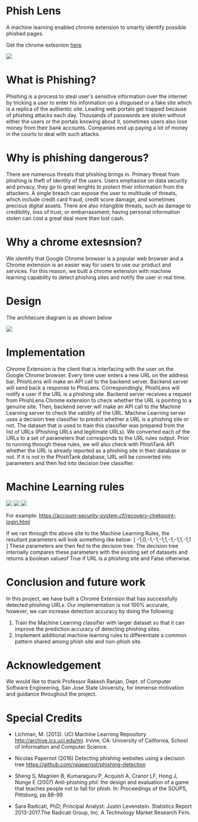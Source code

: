 
<h1> Phish Lens </h1>  
A machine learning enabled chrome extension to smartly identify possible phished pages.

Get the chrome extesnion <a href ="https://chrome.google.com/webstore/detail/phish-lens/omcddbobcimeodadbojljnnodfmmkhme">here</a>. 

<a href ="https://chrome.google.com/webstore/detail/phish-lens/omcddbobcimeodadbojljnnodfmmkhme"> <img src="https://lh4.googleusercontent.com/6dccMMMP6I0nyS3G4i3nkOidQHaOVTV16yD0mcKy-xZ--bD-uFmp6UXZswXzBg7ZEHPzKBrVnF383n5qpQzA=w1275-h703"> </a>

<h1> What is Phishing? </h1>

Phishing is a process to steal user's sensitive information over the internet by tricking a user to enter his information on a disguised or a fake site which is a replica of the authentic site. Leading web portals get trapped because of phishing attacks each day. Thousands of passwords are stolen without either the users or the portals knowing about it, sometimes users also lose money from their bank accounts. Companies end up paying a lot of money in the courts to deal with such attacks.

<h1> Why is phishing dangerous?</h1>
There are numerous threats that phishing brings in. Primary threat from phishing is theft of identity of the users. 
Users emphasise on data security and privacy, they go to great lenghts to protect thier information from the attackers. A single breach can expose the user to multitude of threats, which include credit card fraud, credit score damage, and sometimes precious digital assets. There are also intangible threats, such as damage to credibility, loss of trust,
or embarrassment; having personal information stolen can cost a great deal more than lost cash.

<h1> Why a chrome extesnsion? </h1> 
We identify that Google Chrome browser is a popular web browser and a Chrome extension is an easier way for users to use our product and services. For this reason, we built a chrome extension with machine learning capability to detect phishing sites and notify the user in real time.

<h1> Design </h1> 

The architecure diagram is as shown below 

<img src="https://lh6.googleusercontent.com/7dh_DDffuNHG3KwBNtI5ZAMhCK0_m6jD_No95wFBnL4WAZ2-hqNAykvsvo7RuhPdtA0fU4Rfj9f2OBFLlxca=w1275-h703">

<h1> Implementation </h1>

Chrome Extension is the client that is interfacing with the user on the Google Chrome browser. Every time user enters a
new URL on the address bar, PhishLens will make an API call to the backend server. Backend server will send back a response to PhisLens. Correspondingly, PhishLens will notify a user if the URL is a phishing site. Backend server receives a request from PhishLens Chrome extension to check whether the URL is pointing to a genuine site. Then, backend server will make an API call to the Machine Learning server to check the validity of the URL. Machine Learning server uses a decision tree classifier to
predict whether a URL is a phishing site or not. The dataset that is used to train this classifier was prepared from the list of URLs (Phishing URLs and legitimate URLs). We converted each of the URLs to a set of parameters that corresponds to the URL rules output. Prior to running through these rules, we will also check with PhishTank API whether the URL is
already reported as a phishing site in their database or not. If it is not in the PhishTank database, URL will be converted into parameters and then fed into decision tree classifier.

<h1> Machine Learning rules </h1>

<img src="https://lh5.googleusercontent.com/Z_U6ExcCkGcdmRRd91FfZdknDRzrOldQoOi7ypuUP3aZsYBKcnQCO29c5E8ABnguSNBeJMTm12kSsRpbpG-x=w1275-h703">

<img src="https://lh6.googleusercontent.com/7-oq4E1PN4FpKTf4i3YxP6rv1NTvBQLXrTfJOHJ3bUVwZPNDF7IJ9Hvq8ZOx-DGB53fvEgNyNbC6TYknnQNK=w1275-h703">

<img src="https://lh5.googleusercontent.com/_O-54x8TReLlL56f0UZG3mZJ838ipkHMGK0mAiFIwXuaV2Cc4xkG8R3vUIk-wwvkWwrk4wXcl729FoT9LUZc=w1275-h703">

For example:
https://account-security-system.cf/recovery-chekpoint-login.html

If we ran through the above site to the Machine Learning Rules, the resultant parameters will look something like below:
[ -1,0,-1,-1,-1,1,-1,-1,1,-1,1 ]
These parameters are then fed to the decision tree. The decision tree internally compares these parameters with the existing set of datasets and returns a boolean valueof True if URL is a phishing site and False otherwise.


<h1> Conclusion and future work </h1>

In this project, we have built a Chrome Extension that has successfully detected phishing URLs. Our implementation is not 100% accurate, however, we can increase detection accuracy by doing the following:
1. Train the Machine Learning classifier with larger dataset so that it can improve the prediction accuracy of detecting
phishing sites.
2. Implement additional machine learning rules to differentiate a common pattern shared among phish site and non-phish site.

<h1> Acknowledgement </h1>

We would like to thank Professor Rakesh Ranjan, Dept. of Computer Software Engineering, San Jose State University, for immense motivation and guidance throughout the project.

<h1> Special Credits </h1>

* Lichman, M. (2013). UCI Machine Learning Repository http://archive.ics.uci.edu/ml. Irvine, CA: University of California, School of Information and Computer Science.

* Nicolas Papernot (2016) Detecting phishing websites using a decision tree https://github.com/npapernot/phishing-detection

* Sheng S, Magnien B, Kumaraguru P, Acquisti A, Cranor LF, Hong J, Nunge E (2007) Anti-phishing phil: the design and evaluation of a game that teaches people not to fall for phish. In: Proceedings of the SOUPS, Pittsburg, pp 88–99

* Sara Radicati, PhD; Principal Analyst: Justin Levenstein. Statistics Report 2013-2017.The Radicati Group, Inc. A Technology Market Research Firm.

